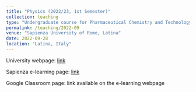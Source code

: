 ```yaml
---
title: "Physics (2022/23, 1st Semester)"
collection: teaching
type: "Undergraduate course for Pharmaceutical Chemistry and Technology"
permalink: /teaching/2022-09
venue: "Sapienza University of Rome, Latina"
date: 2022-09-28
location: "Latina, Italy"
---
```

  
University webpage: [link](https://corsidilaurea.uniroma1.it/it/users/francescobassobassetuniroma1it)

Sapienza e-learning page: [link](https://elearning.uniroma1.it/course/view.php?id=12189)

Google Classroom page: link available on the e-learning webpage
